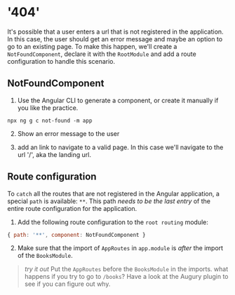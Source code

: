 # '404'
It's possible that a user enters a url that is not registered in the application. In this case, the user should get an error message and maybe an option to go to an existing page.
To make this happen, we'll create a `NotFoundComponent`, declare it with the `RootModule` and add a route configuration to handle this scenario.

## NotFoundComponent
1. Use the Angular CLI to generate a component, or create it manually if you like the practice.
```
npx ng g c not-found -m app
```

2. Show an error message to the user

3. add an link to navigate to a valid page. In this case we'll navigate to the url '/', aka the landing url.

## Route configuration
To `catch` all the routes that are not registered in the Angular application, a special `path` is available: `**`.
This path *needs to be the last entry* of the entire route configuration for the application.

1. Add the following route configuration to the `root routing` module:
```javascript
{ path: '**', component: NotFoundComponent }
```

2. Make sure that the import of `AppRoutes` in `app.module` is *after* the import of the `BooksModule`.
  > *try it out*
  > Put the `AppRoutes` before the `BooksModule` in the imports.
  > what happens if you try to go to `/books`?
  > Have a look at the Augury plugin to see if you can figure out why.
